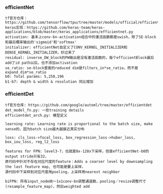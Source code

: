 ### efficientNet
    tf官方仓库：https://github.com/tensorflow/tpu/tree/master/models/official/efficientnet
    keras实现：https://github.com/keras-team/keras-applications/blob/master/keras_applications/efficientnet.py
    activation: 基本上conv-bn-activation组合中的激活函数都是swish，除了SE-block和最后概率输出的'sigmoid'和'softmax'
    initializer: efficientNet自定义了CONV_KERNEL_INITIALIZER和DENSE_KERNEL_INITIALIZER，抄过来了
    residual: inverse_DW_block的PW输出是没有激活函数的，每个efficientBlock最后add了id path以后，也不添加activation
    se_ratio: se-block里面的reduced dim是filters_in*se_ratio，而不是expand_dim*se_ratio
    b0: Total params: 5,250,196
    b1-b7: depth & width & resolution 同比增加

    

### efficientDet
    tf官方仓库: https://github.com/google/automl/tree/master/efficientdet
    det_model_fn.py: 一些training details
    efficientdet_arch.py: 模型定义

    learning rate: Learning rate is proportional to the batch size, make sense的，因为batch size越大越接近真实分布

    loss: cls_loss->focal_loss, box_regression_loss->huber_loss, box_iou_loss, reg_l2_loss

    features for FPN: level3-7，也就是8x-128x下采样，但是efficientNet-b0的output stride只有32，
    原代码中针对不存在对应尺度的feature：Adds a coarser level by downsampling the last feature map, 也可能是要上采样，
    源代码中下采样到对应尺度用pooling，上采样用nearest neighbor

    biFPN: 所有input_node统一1x1conv-bn调整通道数，pooling／resize调整尺寸(resample_feature_map)，然后weighted add
    




